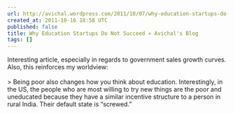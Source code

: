 ```yaml
---
url: http://avichal.wordpress.com/2011/10/07/why-education-startups-do-not-succeed/
created_at: 2011-10-16 18:58 UTC
published: false
title: Why Education Startups Do Not Succeed « Avichal's Blog
tags: []
---
```


Interesting article, especially in regards to government sales growth curves. Also, this reinforces my worldview:<br><br>> Being poor also changes how you think about education. Interestingly, in the US, the people who are most willing to try new things are the poor and uneducated because they have a similar incentive structure to a person in rural India. Their default state is “screwed.”
